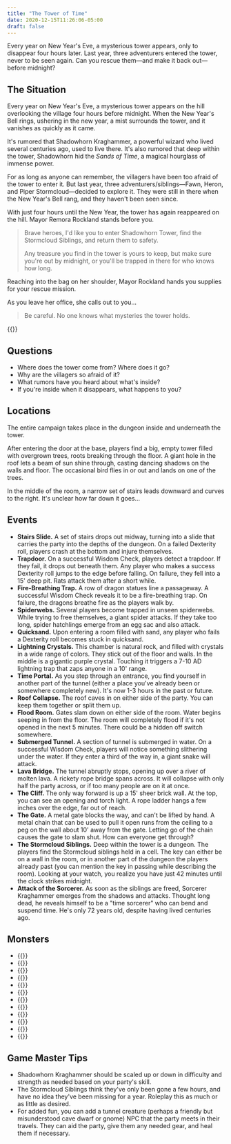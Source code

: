 ```yaml
---
title: "The Tower of Time"
date: 2020-12-15T11:26:06-05:00
draft: false
---
```


Every year on New Year's Eve, a mysterious tower appears, only to disappear four hours later. Last year, three adventurers entered the tower, never to be seen again. Can you rescue them&mdash;and make it back out&mdash;before midnight?

<div data-toc="In This Adventure"></div>



## The Situation

Every year on New Year's Eve, a mysterious tower appears on the hill overlooking the village four hours before midnight. When the New Year's Bell rings, ushering in the new year, a mist surrounds the tower, and it vanishes as quickly as it came.

It's rumored that Shadowhorn Kraghammer, a powerful wizard who lived several centuries ago, used to live there. It's also rumored that deep within the tower, Shadowhorn hid the _Sands of Time_, a magical hourglass of immense power.

For as long as anyone can remember, the villagers have been too afraid of the tower to enter it. But last year, three adventurers/siblings&mdash;Fawn, Heron, and Piper Stormcloud&mdash;decided to explore it. They were still in there when the New Year's Bell rang, and they haven't been seen since.

With just four hours until the New Year, the tower has again reappeared on the hill. Mayor Remora Rockland stands before you.

> Brave heroes, I'd like you to enter Shadowhorn Tower, find the Stormcloud Siblings, and return them to safety.
>
> Any treasure you find in the tower is yours to keep, but make sure you're out by midnight, or you'll be trapped in there for who knows how long.

Reaching into the bag on her shoulder, Mayor Rockland hands you supplies for your rescue mission.

As you leave her office, she calls out to you...

> Be careful. No one knows what mysteries the tower holds.

{{<maps href="/downloads/assets_the-tower-of-time.pdf">}}



## Questions

- Where does the tower come from? Where does it go?
- Why are the villagers so afraid of it?
- What rumors have you heard about what's inside?
- If you're inside when it disappears, what happens to you?



## Locations

The entire campaign takes place in the dungeon inside and underneath the tower.

After entering the door at the base, players find a big, empty tower filled with overgrown trees, roots breaking through the floor. A giant hole in the roof lets a beam of sun shine through, casting dancing shadows on the walls and floor. The occasional bird flies in or out and lands on one of the trees.

In the middle of the room, a narrow set of stairs leads downward and curves to the right. It's unclear how far down it goes...



## Events

- **Stairs Slide.** A set of stairs drops out midway, turning into a slide that carries the party into the depths of the dungeon. On a failed Dexterity roll, players crash at the bottom and injure themselves.
- **Trapdoor.** On a successful Wisdom Check, players detect a trapdoor. If they fail, it drops out beneath them. Any player who makes a success Dexterity roll jumps to the edge before falling. On failure, they fell into a 15' deep pit. Rats attack them after a short while.
- **Fire-Breathing Trap.** A row of dragon statues line a passageway. A successful Wisdom Check reveals it to be a fire-breathing trap. On failure, the dragons breathe fire as the players walk by.
- **Spiderwebs.** Several players become trapped in unseen spiderwebs. While trying to free themselves, a giant spider attacks. If they take too long, spider hatchlings emerge from an egg sac and also attack.
- **Quicksand.** Upon entering a room filled with sand, any player who fails a Dexterity roll becomes stuck in quicksand.
- **Lightning Crystals.** This chamber is natural rock, and filled with crystals in a wide range of colors. They stick out of the floor and walls. In the middle is a gigantic purple crystal. Touching it triggers a 7-10 AD lightning trap that zaps anyone in a 10' range.
- **Time Portal.** As you step through an entrance, you find yourself in another part of the tunnel (either a place you've already been or somewhere completely new). It's now 1-3 hours in the past or future.
- **Roof Collapse.** The roof caves in on either side of the party. You can keep them together or split them up.
- **Flood Room.** Gates slam down on either side of the room. Water begins seeping in from the floor. The room will completely flood if it's not opened in the next 5 minutes. There could be a hidden off switch somewhere.
- **Submerged Tunnel.** A section of tunnel is submerged in water. On a successful Wisdom Check, players will notice something slithering under the water. If they enter a third of the way in, a giant snake will attack.
- **Lava Bridge.** The tunnel abruptly stops, opening up over a river of molten lava. A rickety rope bridge spans across. It will collapse with only half the party across, or if too many people are on it at once.
- **The Cliff.** The only way forward is up a 15' sheer brick wall. At the top, you can see an opening and torch light. A rope ladder hangs a few inches over the edge, far out of reach.
- **The Gate.** A metal gate blocks the way, and can't be lifted by hand. A metal chain that can be used to pull it open runs from the ceiling to a peg on the wall about 10' away from the gate. Letting go of the chain causes the gate to slam shut. How can everyone get through?
- **The Stormcloud Siblings.** Deep within the tower is a dungeon. The players find the Stormcloud siblings held in a cell. The key can either be on a wall in the room, or in another part of the dungeon the players already past (you can mention the key in passing while describing the room). Looking at your watch, you realize you have just 42 minutes until the clock strikes midnight.
- **Attack of the Sorcerer.** As soon as the siblings are freed, Sorcerer Kraghammer emerges from the shadows and attacks. Thought long dead, he reveals himself to be a "time sorcerer" who can bend and suspend time. He's only 72 years old, despite having lived centuries ago.



## Monsters

- {{<monster name="Spider (Giant)">}}
- {{<monster name="Spider">}}
- {{<monster name="Bat">}}
- {{<monster name="Rat">}}
- {{<monster name="Centipede (Giant)">}}
- {{<monster name="Snake (Giant)">}}
- {{<monster name="Gargoyle">}}
- {{<monster name="Ogre">}}
- {{<monster name="Rock Monster">}}
- {{<monster name="Troll">}}
- {{<monster name="Hydra">}}
- {{<monster-extend name="Sorcerer" display="Shadowhorn Kraghammer the Sorcerer" traits="Can _undo_ a player action twice per battle. Can slow time and move himself out of the way twice per combat.">}}



## Game Master Tips

- Shadowhorn Kraghammer should be scaled up or down in difficulty and strength as needed based on your party's skill.
- The Stormcloud Siblings think they've only been gone a few hours, and have no idea they've been missing for a year. Roleplay this as much or as little as desired.
- For added fun, you can add a tunnel creature (perhaps a friendly but misunderstood cave dwarf or gnome) NPC that the party meets in their travels. They can aid the party, give them any needed gear, and heal them if necessary.